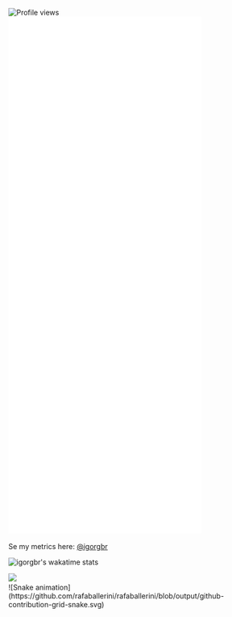 
![Profile views](https://gpvc.arturio.dev/igorgbr) <br>
![Metrics](https://github.com/igorgbr/igorgbr/blob/master/metrics.svg)

Se my metrics here: <a href="https://metrics.lecoq.io/about/igorgbr"> @igorgbr </a>
<div id="container"> 

<div id="data_blocks">

  ![igorgbr's wakatime stats](https://github-readme-stats.vercel.app/api/wakatime?username=igorgbr)

  <img  src = "https://github-readme-stats.vercel.app/api?username=igorgbr&theme=darcula&show_icons=true" />
  
</div>
![Snake animation](https://github.com/rafaballerini/rafaballerini/blob/output/github-contribution-grid-snake.svg)
 
</div>


